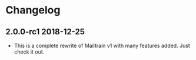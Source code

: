 # Changelog

## 2.0.0-rc1 2018-12-25

  * This is a complete rewrite of Mailtrain v1 with many features added. Just check it out.
